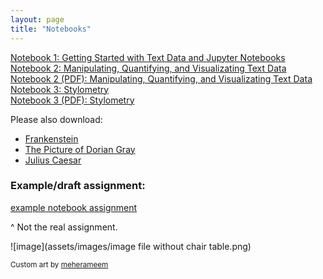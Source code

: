 ```yaml
---
layout: page
title: "Notebooks"
---
```


[Notebook 1: Getting Started with Text Data and Jupyter Notebooks](notebooks/notebook1_getting_started_with_text_data_and_jupyter_notebooks.ipynb) <br>
[Notebook 2: Manipulating, Quantifying, and Visualizating Text Data](notebooks/soc128d_notebook_2_manipulating_quantifying_visualizing_text_data.ipynb) <br>
[Notebook 2 (PDF): Manipulating, Quantifying, and Visualizating Text Data](soc128d_notebook_2_manipulating_quantifying_visualizing_text_data.pdf) <br>
[Notebook 3: Stylometry](notebooks/soc128d_notebook_3_stylometry.ipynb) <br>
[Notebook 3 (PDF): Stylometry](notebooks/soc128d_notebook_3_stylometry.pdf) <br>

Please also download:
- [Frankenstein](notebooks/frankenstein.txt)
- [The Picture of Dorian Gray](notebooks/picture_of_dorian_gray.txt)
- [Julius Caesar](notebooks/julius_caesar.txt)

### Example/draft assignment:
[example notebook assignment](notebooks/soc128d_example_notebook_6_21.pdf)

^ Not the real assignment.

![image](assets/images/image file without chair table.png)

<sub>Custom art by [meherameem](https://www.fiverr.com/meherameem)</sub>
